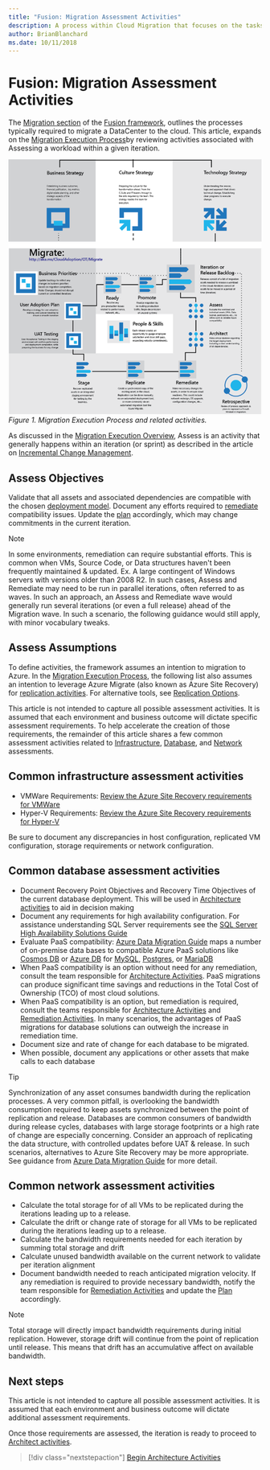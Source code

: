 ```yaml
---
title: "Fusion: Migration Assessment Activities"
description: A process within Cloud Migration that focuses on the tasks of migrating workloads to the cloud
author: BrianBlanchard
ms.date: 10/11/2018
---
```


# Fusion: Migration Assessment Activities

The [Migration section](../overview.md) of the [Fusion framework](../../overview.md), outlines the processes typically required to migrate a DataCenter to the cloud. This article, expands on the [Migration Execution Process](overview.md)by reviewing activities associated with Assessing a workload within a given iteration.
  
![Migration Execution Process and related activities](../../_images/migration-execute.png)
*Figure 1. Migration Execution Process and related activities.*

As discussed in the  [Migration Execution Overview](overview.md), Assess is an activity that generally happens within an iteration (or sprint) as described in the article on [Incremental Change Management](../plan/incremental-change-management.md).

## Assess Objectives

Validate that all assets and associated dependencies are compatible with the chosen [deployment model](../../getting-started/cloud-deployment-models.md). Document any efforts required to [remediate](remediate.md) compatibility issues. Update the [plan](../plan/incremental-change-management.md) accordingly, which may change commitments in the current iteration.

> [!NOTE]
> In some environments, remediation can require substantial efforts. This is common when VMs, Source Code, or Data structures haven't been frequently maintained & updated. Ex. A large contingent of Windows servers with versions older than 2008 R2. In such cases, Assess and Remediate may need to be run in parallel iterations, often referred to as waves. In such an approach, an Assess and Remediate wave would generally run several iterations (or even a full release) ahead of the Migration wave. In such a scenario, the following guidance would still apply, with minor vocabulary tweaks.

## Assess Assumptions

To define activities, the framework assumes an intention to migration to Azure. In the [Migration Execution Process](overview.md), the following list also assumes an intention to leverage Azure Migrate (also known as Azure Site Recovery) for [replication activities](replicate.md). For alternative tools, see [Replication Options](replicate-options.md).

This article is not intended to capture all possible assessment activities. It is assumed that each environment and business outcome will dictate specific assessment requirements. To help accelerate the creation of those requirements, the remainder of this article shares a few common assessment activities related to [Infrastructure](#common-infrastructure-assessment-activities), [Database](#common-database-assessment-activities), and [Network](#common-network-assessment-activities) assessments.

## Common infrastructure assessment activities

* VMWare Requirements: [Review the Azure Site Recovery requirements for VMWare](/azure/site-recovery/vmware-physical-azure-support-matrix)
* Hyper-V Requirements: [Review the Azure Site Recovery requirements for Hyper-V](/azure/site-recovery/hyper-v-azure-support-matrix)

Be sure to document any discrepancies in host configuration, replicated VM configuration, storage requirements or network configuration.

## Common database assessment activities

* Document Recovery Point Objectives and Recovery Time Objectives of the current database deployment. This will be used in [Architecture activities](architect.md) to aid in decision making
* Document any requirements for high availability configuration. For assistance understanding SQL Server requirements see the [SQL Server High Availability Solutions Guide](/sql/sql-server/failover-clusters/high-availability-solutions-sql-server)
* Evaluate PaaS compatibility: [Azure Data Migration Guide](https://datamigration.microsoft.com/) maps a number of on-premise data bases to compatible Azure PaaS solutions like [Cosmos DB](/azure/cosmos-db) or [Azure DB](/azure/sql-database/) for [MySQL](/azure/mysql/), [Postgres](/azure/postgresql/), or [MariaDB](/azure/mariadb/)
* When PaaS compatibility is an option without need for any remediation, consult the team responsible for [Architecture Activities](architect.md). PaaS migrations can produce significant time savings and reductions in the Total Cost of Ownership (TCO) of most cloud solutions.
* When PaaS compatibility is an option, but remediation is required, consult the teams responsible for [Architecture Activities](architect.md) and [Remediation Activities](remediate.md). In many scenarios, the advantages of PaaS migrations for database solutions can outweigh the increase in remediation time.
* Document size and rate of change for each database to be migrated.
* When possible, document any applications or other assets that make calls to each database

> [!TIP]
> Synchronization of any asset consumes bandwidth during the replication processes. A very common pitfall, is overlooking the bandwidth consumption required to keep assets synchronized between the point of replication and release. Databases are common consumers of bandwidth during release cycles, databases with large storage footprints or a high rate of change are especially concerning. Consider an approach of replicating the data structure, with controlled updates before UAT & release. In such scenarios, alternatives to Azure Site Recovery may be more appropriate. See guidance from [Azure Data Migration Guide](https://datamigration.microsoft.com/) for more detail.

## Common network assessment activities

* Calculate the total storage for of all VMs to be replicated during the iterations leading up to a release.
* Calculate the drift or change rate of storage for all VMs to be replicated during the iterations leading up to a release.
* Calculate the bandwidth requirements needed for each iteration by summing total storage and drift
* Calculate unused bandwidth available on the current network to validate per iteration alignment
* Document bandwidth needed to reach anticipated migration velocity. If any remediation is required to provide necessary bandwidth, notify the team responsible for  [Remediation Activities](remediate.md) and update the [Plan](../plan/incremental-change-management.md) accordingly.

> [!NOTE]
> Total storage will directly impact bandwidth requirements during initial replication. However, storage drift will continue from the point of replication until release. This means that drift has an accumulative affect on available bandwidth.

## Next steps

This article is not intended to capture all possible assessment activities. It is assumed that each environment and business outcome will dictate additional assessment requirements.

Once those requirements are assessed, the iteration is ready to proceed to [Architect activities](architect.md).

> [!div class="nextstepaction"]
> [Begin Architecture Activities](architect.md)